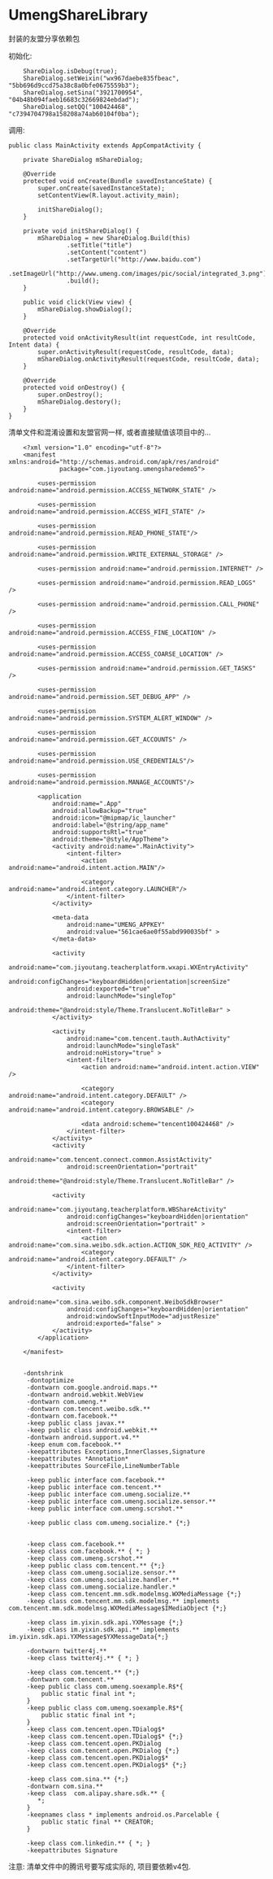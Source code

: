 # UmengShareLibrary
封装的友盟分享依赖包

初始化:

        ShareDialog.isDebug(true);
        ShareDialog.setWeixin("wx967daebe835fbeac", "5bb696d9ccd75a38c8a0bfe0675559b3");
        ShareDialog.setSina("3921700954", "04b48b094faeb16683c32669824ebdad");
        ShareDialog.setQQ("100424468", "c7394704798a158208a74ab60104f0ba");

调用:

    public class MainActivity extends AppCompatActivity {

        private ShareDialog mShareDialog;
    
        @Override
        protected void onCreate(Bundle savedInstanceState) {
            super.onCreate(savedInstanceState);
            setContentView(R.layout.activity_main);
    
            initShareDialog();
        }
    
        private void initShareDialog() {
            mShareDialog = new ShareDialog.Build(this)
                    .setTitle("title")
                    .setContent("content")
                    .setTargetUrl("http://www.baidu.com")
                    .setImageUrl("http://www.umeng.com/images/pic/social/integrated_3.png")
                    .build();
        }
    
        public void click(View view) {
            mShareDialog.showDialog();
        }
    
        @Override
        protected void onActivityResult(int requestCode, int resultCode, Intent data) {
            super.onActivityResult(requestCode, resultCode, data);
            mShareDialog.onActivityResult(requestCode, resultCode, data);
        }
    
        @Override
        protected void onDestroy() {
            super.onDestroy();
            mShareDialog.destory();
        }
    }


清单文件和混淆设置和友盟官网一样, 或者直接赋值该项目中的...

        <?xml version="1.0" encoding="utf-8"?>
        <manifest xmlns:android="http://schemas.android.com/apk/res/android"
                  package="com.jiyoutang.umengsharedemo5">
        
            <uses-permission android:name="android.permission.ACCESS_NETWORK_STATE" />
        
            <uses-permission android:name="android.permission.ACCESS_WIFI_STATE" />
        
            <uses-permission android:name="android.permission.READ_PHONE_STATE"/>
        
            <uses-permission android:name="android.permission.WRITE_EXTERNAL_STORAGE" />
        
            <uses-permission android:name="android.permission.INTERNET" />
        
            <uses-permission android:name="android.permission.READ_LOGS" />
        
            <uses-permission android:name="android.permission.CALL_PHONE" />
        
            <uses-permission android:name="android.permission.ACCESS_FINE_LOCATION" />
        
            <uses-permission android:name="android.permission.ACCESS_COARSE_LOCATION" />
        
            <uses-permission android:name="android.permission.GET_TASKS" />
        
            <uses-permission android:name="android.permission.SET_DEBUG_APP" />
        
            <uses-permission android:name="android.permission.SYSTEM_ALERT_WINDOW" />
        
            <uses-permission android:name="android.permission.GET_ACCOUNTS" />
        
            <uses-permission android:name="android.permission.USE_CREDENTIALS"/>
        
            <uses-permission android:name="android.permission.MANAGE_ACCOUNTS"/>
        
            <application
                android:name=".App"
                android:allowBackup="true"
                android:icon="@mipmap/ic_launcher"
                android:label="@string/app_name"
                android:supportsRtl="true"
                android:theme="@style/AppTheme">
                <activity android:name=".MainActivity">
                    <intent-filter>
                        <action android:name="android.intent.action.MAIN"/>
        
                        <category android:name="android.intent.category.LAUNCHER"/>
                    </intent-filter>
                </activity>
        
                <meta-data
                    android:name="UMENG_APPKEY"
                    android:value="561cae6ae0f55abd990035bf" >
                </meta-data>
        
                <activity
                    android:name="com.jiyoutang.teacherplatform.wxapi.WXEntryActivity"
                    android:configChanges="keyboardHidden|orientation|screenSize"
                    android:exported="true"
                    android:launchMode="singleTop"
                    android:theme="@android:style/Theme.Translucent.NoTitleBar" >
                </activity>
        
                <activity
                    android:name="com.tencent.tauth.AuthActivity"
                    android:launchMode="singleTask"
                    android:noHistory="true" >
                    <intent-filter>
                        <action android:name="android.intent.action.VIEW" />
        
                        <category android:name="android.intent.category.DEFAULT" />
                        <category android:name="android.intent.category.BROWSABLE" />
        
                        <data android:scheme="tencent100424468" />
                    </intent-filter>
                </activity>
                <activity
                    android:name="com.tencent.connect.common.AssistActivity"
                    android:screenOrientation="portrait"
                    android:theme="@android:style/Theme.Translucent.NoTitleBar" />
        
                <activity
                    android:name="com.jiyoutang.teacherplatform.WBShareActivity"
                    android:configChanges="keyboardHidden|orientation"
                    android:screenOrientation="portrait" >
                    <intent-filter>
                        <action android:name="com.sina.weibo.sdk.action.ACTION_SDK_REQ_ACTIVITY" />
                        <category android:name="android.intent.category.DEFAULT" />
                    </intent-filter>
                </activity>
        
                <activity
                    android:name="com.sina.weibo.sdk.component.WeiboSdkBrowser"
                    android:configChanges="keyboardHidden|orientation"
                    android:windowSoftInputMode="adjustResize"
                    android:exported="false" >
                </activity>
            </application>
        
        </manifest>


        -dontshrink
         -dontoptimize
         -dontwarn com.google.android.maps.**
         -dontwarn android.webkit.WebView
         -dontwarn com.umeng.**
         -dontwarn com.tencent.weibo.sdk.**
         -dontwarn com.facebook.**
         -keep public class javax.**
         -keep public class android.webkit.**
         -dontwarn android.support.v4.**
         -keep enum com.facebook.**
         -keepattributes Exceptions,InnerClasses,Signature
         -keepattributes *Annotation*
         -keepattributes SourceFile,LineNumberTable
        
         -keep public interface com.facebook.**
         -keep public interface com.tencent.**
         -keep public interface com.umeng.socialize.**
         -keep public interface com.umeng.socialize.sensor.**
         -keep public interface com.umeng.scrshot.**
        
         -keep public class com.umeng.socialize.* {*;}
        
        
         -keep class com.facebook.**
         -keep class com.facebook.** { *; }
         -keep class com.umeng.scrshot.**
         -keep public class com.tencent.** {*;}
         -keep class com.umeng.socialize.sensor.**
         -keep class com.umeng.socialize.handler.**
         -keep class com.umeng.socialize.handler.*
         -keep class com.tencent.mm.sdk.modelmsg.WXMediaMessage {*;}
         -keep class com.tencent.mm.sdk.modelmsg.** implements com.tencent.mm.sdk.modelmsg.WXMediaMessage$IMediaObject {*;}
        
         -keep class im.yixin.sdk.api.YXMessage {*;}
         -keep class im.yixin.sdk.api.** implements im.yixin.sdk.api.YXMessage$YXMessageData{*;}
        
         -dontwarn twitter4j.**
         -keep class twitter4j.** { *; }
        
         -keep class com.tencent.** {*;}
         -dontwarn com.tencent.**
         -keep public class com.umeng.soexample.R$*{
             public static final int *;
         }
         -keep public class com.umeng.soexample.R$*{
             public static final int *;
         }
         -keep class com.tencent.open.TDialog$*
         -keep class com.tencent.open.TDialog$* {*;}
         -keep class com.tencent.open.PKDialog
         -keep class com.tencent.open.PKDialog {*;}
         -keep class com.tencent.open.PKDialog$*
         -keep class com.tencent.open.PKDialog$* {*;}
        
         -keep class com.sina.** {*;}
         -dontwarn com.sina.**
         -keep class  com.alipay.share.sdk.** {
            *;
         }
         -keepnames class * implements android.os.Parcelable {
             public static final ** CREATOR;
         }
        
         -keep class com.linkedin.** { *; }
         -keepattributes Signature


注意: 清单文件中的腾讯号要写成实际的, 项目要依赖v4包.
